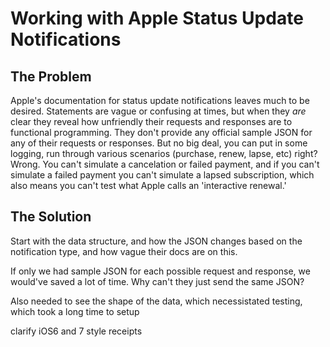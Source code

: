 # Working with Apple Status Update Notifications

## The Problem

Apple's documentation for status update notifications leaves much to be desired. Statements are
vague or confusing at times, but when they _are_ clear they reveal how unfriendly their requests and
responses are to functional programming. They don't provide any official sample JSON for any of
their requests or responses. But no big deal, you can put in some logging, run through various
scenarios (purchase, renew, lapse, etc) right? Wrong. You can't simulate a cancelation or failed
payment, and if you can't simulate a failed payment you can't simulate a lapsed subscription, which
also means you can't test what Apple calls an 'interactive renewal.'

## The Solution

Start with the data structure, and how the JSON changes based on the notification type, and how
vague their docs are on this.

If only we had sample JSON for each possible request and response, we would've saved a lot of time.
Why can't they just send the same JSON?

Also needed to see the shape of the data, which necessistated testing, which took a long time to
setup

clarify iOS6 and 7 style receipts

<!--
Notes:

apple in app purchase what does apple send if renewal is unsuccessful. latest_receipt_info says `The JSON representation of the receipt for the most recent renewal. Posted only if renewal is successful. Not posted for notification_type CANCEL.` This indicates Apple sends _something_ on an unsuccessful renewal/lapse, but why would they?

How to handle a cancel? latest_expired_receipt_info. That means the body is going to be one of two different types, either StatusUpdateNotification or LatestExpiredReceiptInfo, which is annoying.

What to do with web_order_line_item_id?

Relevant links:

[Working With Subscriptions](https://developer.apple.com/library/content/documentation/NetworkingInternet/Conceptual/StoreKitGuide/Chapters/Subscriptions.html)

[Receipt Fields](https://developer.apple.com/library/content/releasenotes/General/ValidateAppStoreReceipt/Chapters/ReceiptFields.html#//apple_ref/doc/uid/TP40010573-CH106-SW13)

[Test in-app Purchases](https://help.apple.com/itunes-connect/developer/#/dev7e89e149d)

[Retrieving Product Information](https://developer.apple.com/library/content/documentation/NetworkingInternet/Conceptual/StoreKitGuide/Chapters/ShowUI.html#//apple_ref/doc/uid/TP40008267-CH3-SW11)

[Examples of Apple req and res values](https://gist.github.com/search?p=2&q=web_order_line_item_id&ref=searchresults&utf8=✓)

 -->
